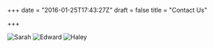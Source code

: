 +++
date = "2016-01-25T17:43:27Z"
draft = false
title = "Contact Us"

+++

![Sarah](/images/sarah-contact.jpg)
![Edward](/images/edward-contact.jpg)
![Haley](/images/haley-contact.jpg)